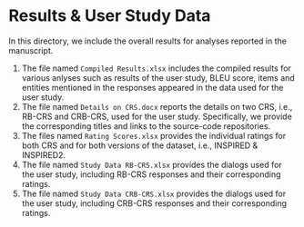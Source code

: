 # Results & User Study Data

In this directory, we include the overall results for analyses reported in the manuscript. 

1. The file named `Compiled Results.xlsx` includes the compiled results for various anlyses such as results of the user study, BLEU score, items and entities mentioned in the responses appeared in the data used for the user study.
2. The file named `Details on CRS.docx` reports the details on two CRS, i.e., RB-CRS and CRB-CRS, used for the user study. Specifically, we provide the corresponding titles and links to the source-code repositories. 
3. The files named `Rating Scores.xlsx` provides the individual ratings for both CRS and for both versions of the dataset, i.e., INSPIRED & INSPIRED2.
4. The file named `Study Data RB-CRS.xlsx` provides the dialogs used for the user study, including RB-CRS responses and their corresponding ratings.
5. The file named `Study Data CRB-CRS.xlsx` provides the dialogs used for the user study, including CRB-CRS responses and their corresponding ratings.

